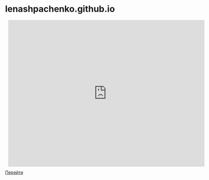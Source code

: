 # lenashpachenko.github.io

<link rel="stylesheet" href="./css/style.css">

<div style="width: 640px; height: 480px; margin: 10px; position: relative;"><iframe allowfullscreen frameborder="0" style="width:640px; height:480px" src="https://lucid.app/documents/embedded/46e06159-868e-4578-b69c-71e72d9fec93" id="tLz-Ns9mU69Y"></iframe></div>

<a href="https://github.com/lenashpachenko/lenaspachenko031" class="button_1669948667476" target="_blank">
  Перейти
</a>
